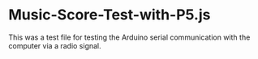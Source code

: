 # Music-Score-Test-with-P5.js

This was a test file for testing the Arduino serial communication with the computer via a radio signal.
